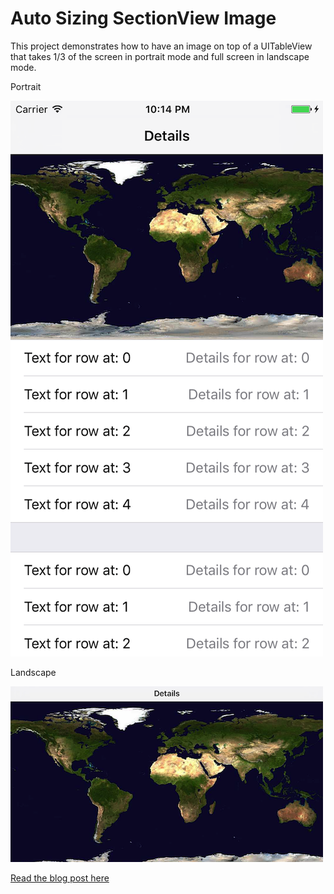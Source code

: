 # Auto Sizing SectionView Image
This project demonstrates how to have an image on top of a UITableView that takes 1/3 of the screen in portrait mode and full screen in landscape mode.

Portrait
  
![Portrait](portrait.png?raw=true "Portrait")

Landscape
 
![Landscape](landscape.png?raw=true "Landscape")


[Read the blog post here](http://villyg.com/2017/02/27/Adding-image-on-top-of-UITableView/)
